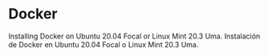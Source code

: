 # Docker
Installing Docker on Ubuntu 20.04 Focal or Linux Mint 20.3 Uma. Instalación de Docker en Ubuntu 20.04 Focal o Linux Mint 20.3 Uma.

